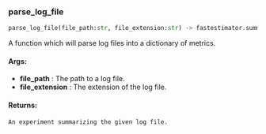 

### parse_log_file
```python
parse_log_file(file_path:str, file_extension:str) -> fastestimator.summary.summary.Summary
```
A function which will parse log files into a dictionary of metrics.



#### Args:

* **file_path** :  The path to a log file.
* **file_extension** :  The extension of the log file.

#### Returns:
    An experiment summarizing the given log file.